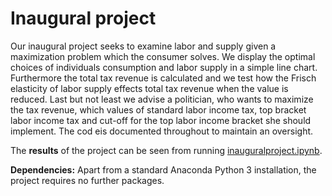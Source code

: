 # Inaugural project 

Our inaugural project seeks to examine labor and supply given a maximization problem which the consumer solves. We display the optimal choices of individuals consumption and labor supply in a simple line chart. 
Furthermore the total tax revenue is calculated and we test how the Frisch elasticity of labor supply effects total tax revenue when the value is reduced. Last but not least we advise a politician, who wants to maximize the tax revenue, which values of  standard labor income tax, top bracket labor income tax and cut-off for the top labor income bracket she should implement. 
The cod eis documented throughout to maintain an oversight. 

The **results** of the project can be seen from running [inauguralproject.ipynb](inauguralproject.ipynb).

**Dependencies:** Apart from a standard Anaconda Python 3 installation, the project requires no further packages.
